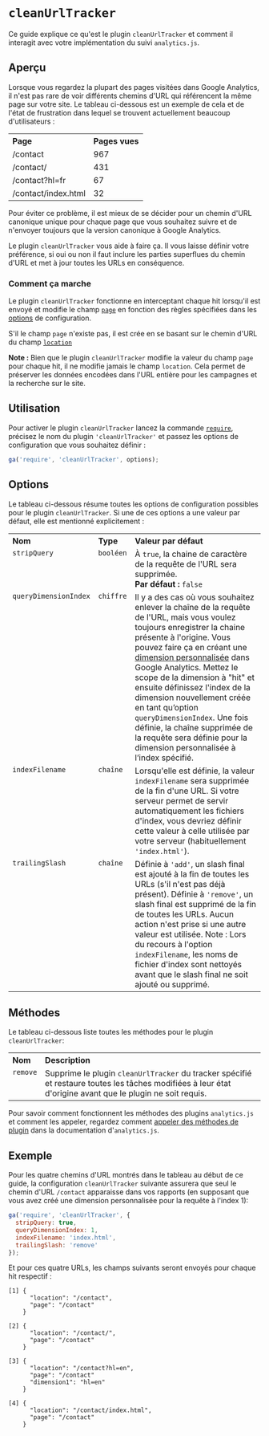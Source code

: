 # `cleanUrlTracker`

Ce guide explique ce qu'est le plugin `cleanUrlTracker` et comment il interagit avec votre implémentation du suivi `analytics.js`.

## Aperçu

Lorsque vous regardez la plupart des pages visitées dans Google Analytics, il n'est pas rare de voir différents chemins d'URL qui référencent la même page sur votre site. Le tableau ci-dessous est un exemple de cela et de l'état de frustration dans lequel se trouvent actuellement beaucoup d'utilisateurs :

<table>
  <tr valign="top">
    <th align="left">Page</th>
    <th align="left">Pages vues</th>
  </tr>
  <tr valign="top">
    <td>/contact</td>
    <td>967</td>
  </tr>
  <tr valign="top">
    <td>/contact/</td>
    <td>431</td>
  </tr>
  <tr valign="top">
    <td>/contact?hl=fr</td>
    <td>67</td>
  </tr>
  <tr valign="top">
    <td>/contact/index.html</td>
    <td>32</td>
  </tr>
</table>

Pour éviter ce problème, il est mieux de se décider pour un chemin d'URL canonique unique pour chaque page que vous souhaitez suivre et de n'envoyer toujours que la version canonique à Google Analytics.

Le plugin `cleanUrlTracker` vous aide à faire ça. Il vous laisse définir votre préférence, si oui ou non il faut inclure les parties superflues du chemin d'URL et met à jour toutes les URLs en conséquence.

### Comment ça marche

Le plugin `cleanUrlTracker` fonctionne en interceptant chaque hit lorsqu'il est envoyé et modifie le champ [`page`](https://developers.google.com/analytics/devguides/collection/analyticsjs/field-reference#page) en fonction des règles spécifiées dans les [options](#options) de configuration.

S'il le champ `page` n'existe pas, il est crée en se basant sur le chemin d'URL du champ [`location`](https://developers.google.com/analytics/devguides/collection/analyticsjs/field-reference#location)

**Note :** Bien que le plugin `cleanUrlTracker` modifie la valeur du champ `page` pour chaque hit, il ne modifie jamais le champ `location`. Cela permet de préserver les données encodées dans l'URL entière pour les campagnes et la recherche sur le site.

## Utilisation

Pour activer le plugin `cleanUrlTracker` lancez la commande [`require`](https://developers.google.com/analytics/devguides/collection/analyticsjs/using-plugins), précisez le nom du plugin `'cleanUrlTracker'` et passez les options de configuration que vous souhaitez définir :

```js
ga('require', 'cleanUrlTracker', options);
```

## Options

Le tableau ci-dessous résume toutes les options de configuration possibles pour le plugin `cleanUrlTracker`. Si une de ces options a une valeur par défaut, elle est mentionné explicitement :

<table>
  <tr valign="top">
    <th align="left">Nom</th>
    <th align="left">Type</th>
    <th align="left">Valeur par défaut</th>
  </tr>
  <tr valign="top">
    <td><code>stripQuery</code></a></td>
    <td><code>booléen</code></a></td>
    <td>
      À <code>true</code>, la chaine de caractère de la requête de l'URL sera supprimée.<br>
      <strong>Par défaut :</strong> <code>false</code>
    </td>
  </tr>
  <tr valign="top">
    <td><code>queryDimensionIndex</code></a></td>
    <td><code>chiffre</code></a></td>
    <td>
    Il y a des cas où vous souhaitez enlever la chaîne de la requête de l'URL, mais vous voulez toujours enregistrer la chaine présente à l'origine. Vous pouvez faire ça en créant une <a href="https://support.google.com/analytics/answer/2709829">dimension personnalisée</a> dans Google Analytics. Mettez le scope de la dimension à "hit" et ensuite définissez l'index de la dimension nouvellement créée en tant qu’option <code>queryDimensionIndex</code>. Une fois définie, la chaîne supprimée de la requête sera définie pour la dimension personnalisée à l’index spécifié.
    </td>
  </tr>
  <tr valign="top">
    <td><code>indexFilename</code></a></td>
    <td><code>chaîne</code></a></td>
    <td>
      Lorsqu'elle est définie, la valeur <code>indexFilename</code> sera supprimée de la fin d'une URL. Si votre serveur permet de servir automatiquement les fichiers d'index, vous devriez définir cette valeur à celle utilisée par votre serveur (habituellement <code>'index.html'</code>).
    </td>
  </tr>
  <tr valign="top">
    <td><code>trailingSlash</code></a></td>
    <td><code>chaîne</code></a></td>
    <td>
      Définie à <code>'add'</code>, un slash final est ajouté à la fin de toutes les URLs (s'il n'est pas déjà présent). Définie à <code>'remove'</code>, un slash final est supprimé de la fin de toutes les URLs. Aucun action n'est prise si une autre valeur est utilisée. Note : Lors du recours à l'option <code>indexFilename</code>, les noms de fichier d'index sont nettoyés avant que le slash final ne soit ajouté ou supprimé.
    </td>
  </tr>
</table>

## Méthodes

Le tableau ci-dessous liste toutes les méthodes pour le plugin `cleanUrlTracker`:

<table>
  <tr valign="top">
    <th align="left">Nom</th>
    <th align="left">Description</th>
  </tr>
  <tr valign="top">
    <td><code>remove</code></a></td>
    <td>Supprime le plugin <code>cleanUrlTracker</code> du tracker spécifié et restaure toutes les tâches modifiées à leur état d'origine avant que le plugin ne soit requis.</td>
  </tr>
</table>

Pour savoir comment fonctionnent les méthodes des plugins `analytics.js` et comment les appeler, regardez comment [appeler des méthodes de plugin](https://developers.google.com/analytics/devguides/collection/analyticsjs/using-plugins#calling_plugin_methods) dans la documentation d'`analytics.js`.

## Exemple

Pour les quatre chemins d'URL montrés dans le tableau au début de ce guide, la configuration `cleanUrlTracker` suivante assurera que seul le chemin d'URL `/contact` apparaisse dans vos rapports (en supposant que vous avez créé une dimension personnalisée pour la requête à l'index 1):

```js
ga('require', 'cleanUrlTracker', {
  stripQuery: true,
  queryDimensionIndex: 1,
  indexFilename: 'index.html',
  trailingSlash: 'remove'
});
```

Et pour ces quatre URLs, les champs suivants seront envoyés pour chaque hit respectif :

```
[1] {
      "location": "/contact",
      "page": "/contact"
    }

[2] {
      "location": "/contact/",
      "page": "/contact"
    }

[3] {
      "location": "/contact?hl=en",
      "page": "/contact"
      "dimension1": "hl=en"
    }

[4] {
      "location": "/contact/index.html",
      "page": "/contact"
    }
```
